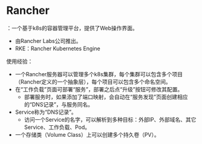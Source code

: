 # Rancher

：一个基于k8s的容器管理平台，提供了Web操作界面。
- 由Rancher Labs公司推出。
- RKE：Rancher Kubernetes Engine

使用经验：
- 一个Rancher服务器可以管理多个k8s集群，每个集群可以包含多个项目（Rancher定义的一个抽象层），每个项目可以包含多个命名空间。
- 在“工作负载”页面可部署“服务”，部署之后点“升级”按钮可修改其配置。
  - 部署服务时，如果添加了端口映射，会自动在“服务发现”页面创建相应的“DNS记录”，与服务同名。
- Service称为“DNS记录”。
  - 访问一个Service的名字，可以解析到多种目标：外部IP、外部域名、其它Service、工作负载、Pod。
- 一个存储类（Volume Class）上可以创建多个持久卷（PV）。
